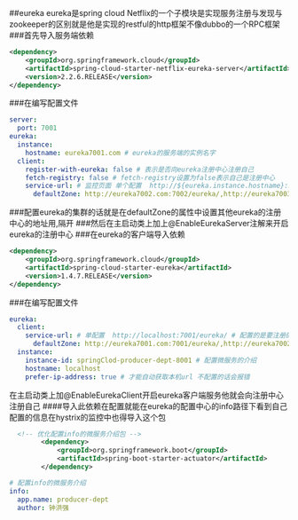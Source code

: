 ##eureka
eureka是spring cloud Netflix的一个子模块是实现服务注册与发现与zookeeper的区别就是他是实现的restful的http框架不像dubbo的一个RPC框架<br>
###首先导入服务端依赖
```xml
<dependency>
    <groupId>org.springframework.cloud</groupId>
    <artifactId>spring-cloud-starter-netflix-eureka-server</artifactId>
    <version>2.2.6.RELEASE</version>
</dependency>
```
###在编写配置文件
```yaml
server:
  port: 7001
eureka:
  instance:
    hostname: eureka7001.com # eureka的服务端的实例名字
  client:
    register-with-eureka: false # 表示是否向eureka注册中心注册自己
    fetch-registry: false # fetch-registry设置为false表示自己是注册中心
    service-url: # 监控页面 单个配置  http://${eureka.instance.hostname}:${server.port}/eureka/
      defaultZone: http://eureka7002.com:7002/eureka/,http://eureka7003.com:7003/eureka/ # 集群配置
```
###配置eureka的集群的话就是在defaultZone的属性中设置其他eureka的注册中心的地址用,隔开
###然后在主启动类上加上@EnableEurekaServer注解来开启eureka的注册中心
###在eureka的客户端导入依赖
```xml
<dependency>
    <groupId>org.springframework.cloud</groupId>
    <artifactId>spring-cloud-starter-eureka</artifactId>
    <version>1.4.7.RELEASE</version>
</dependency>
```
###在编写配置文件
```yaml
eureka:
  client:
    service-url: # 单配置  http://localhost:7001/eureka/ # 配置的是要注册的服务中心
      defaultZone: http://eureka7001.com:7001/eureka/,http://eureka7002.com:7002/eureka/,http://eureka7003.com:7003/eureka/ #集群配置
  instance:
    instance-id: springClod-producer-dept-8001 # 配置微服务的介绍
    hostname: localhost
    prefer-ip-address: true # 才能自动获取本机url 不配置的话会报错
```
在主启动类上加@EnableEurekaClient开启eureka客户端服务他就会向注册中心注册自己
####导入此依赖在配置就能在eureka的配置中心的info路径下看到自己配置的信息在hystrix的监控中也得导入这个包
```xml
  <!-- 优化配置info的微服务介绍包 -->
        <dependency>
            <groupId>org.springframework.boot</groupId>
            <artifactId>spring-boot-starter-actuator</artifactId>
        </dependency>
```
```yaml
# 配置info的微服务介绍
info:
  app.name: producer-dept
  author: 钟洪强

```